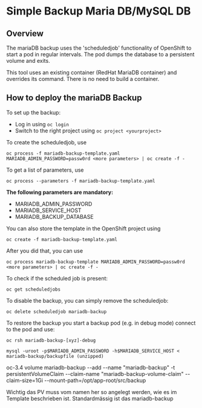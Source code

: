 # Simple Backup Maria DB/MySQL DB 

## Overview

The mariaDB backup uses the 'scheduledjob' functionality of OpenShift to start a pod in regular intervals. The pod dumps the database to a persistent volume and exits.

This tool uses an existing container (RedHat MariaDB container) and overrides its command. There is no need to build a container.

## How to deploy the mariaDB Backup

To set up the backup:
+ Log in using `oc login`
+ Switch to the right project using `oc project <yourproject>`

To create the scheduledjob, use
```
oc process -f mariadb-backup-template.yaml MARIADB_ADMIN_PASSWORD=passw0rd <more parameters> | oc create -f -
```

To get a list of parameters, use

```
oc process --parameters -f mariadb-backup-template.yaml

```

**The following parameters are mandatory:**

+ MARIADB_ADMIN_PASSWORD
+ MARIADB_SERVICE_HOST
+ MARIADB_BACKUP_DATABASE

You can also store the template in the OpenShift project using
```
oc create -f mariadb-backup-template.yaml
```
After you did that, you can use
```
oc process mariadb-backup-template MARIADB_ADMIN_PASSWORD=passw0rd <more parameters> | oc create -f -
```

To check if the scheduled job is present:
````
oc get scheduledjobs
````

To disable the backup, you can simply remove the scheduledjob:
````
oc delete scheduledjob mariadb-backup
````

To restore the backup you start a backup pod (e.g. in debug mode) connect to the pod and use:
````
oc rsh mariadb-backup-[xyz]-debug

mysql -uroot -p$MARIADB_ADMIN_PASSWORD -h$MARIADB_SERVICE_HOST < mariadb-backup/backupfile (unzipped)
```` 


oc-3.4 volume mariadb-backup --add --name "mariadb-backup" -t persistentVolumeClaim --claim-name "mariadb-backup-volume-claim" --claim-size=1Gi --mount-path=/opt/app-root/src/backup

Wichtig das PV muss vom namen her so angelegt werden, wie es im Template beschrieben ist. Standardmässig ist das mariadb-backup